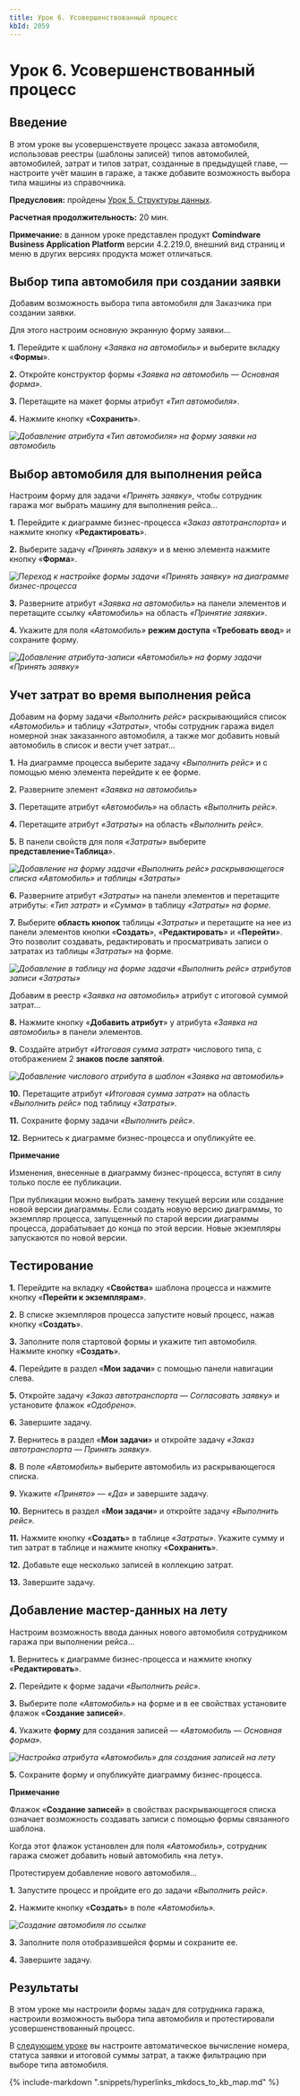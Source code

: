 ```yaml
---
title: Урок 6. Усовершенствованный процесс
kbId: 2059
---
```


# Урок 6. Усовершенствованный процесс

## Введение

В этом уроке вы усовершенствуете процесс заказа автомобиля, использовав реестры (шаблоны записей) типов автомобилей, автомобилей, затрат и типов затрат, созданные в предыдущей главе, — настроите учёт машин в гараже, а также добавите возможность выбора типа машины из справочника.

**Предусловия:** пройдены [Урок 5. Структуры данных](https://kb.comindware.ru/article.php?id=2058).

**Расчетная продолжительность:** 20 мин.

**Примечание:** в данном уроке представлен продукт **Comindware Business Application Platform** версии 4.2.219.0, внешний вид страниц и меню в других версиях продукта может отличаться.

## Выбор типа автомобиля при создании заявки

Добавим возможность выбора типа автомобиля для Заказчика при создании заявки.

Для этого настроим основную экранную форму заявки…

 **1.**  Перейдите к шаблону *«Заявка на автомобиль»* и выберите вкладку «**Формы**».

 **2.**  Откройте конструктор формы *«Заявка на автомобиль — Основная форма»*.

**3.** Перетащите на макет формы атрибут *«Тип автомобиля»*.

**4.** Нажмите кнопку «**Сохранить**».

_![Добавление атрибута «Тип автомобиля» на форму заявки на автомобиль](https://kb.comindware.ru/assets/img_6243638b64bb5.png)_

## Выбор автомобиля для выполнения рейса

Настроим форму для задачи *«Принять заявку»*, чтобы сотрудник гаража мог выбрать машину для выполнения рейса…

 **1.**  Перейдите к диаграмме бизнес-процесса *«Заказ автотранспорта»* и нажмите кнопку «**Редактировать**».

 **2.**  Выберите задачу *«Принять заявку»* и в меню элемента нажмите кнопку «**Форма**».

_![Переход к настройке формы задачи «Принять заявку» на диаграмме бизнес-процесса](https://kb.comindware.ru/assets/img_6311c2bd7100c.png)_

 **3.**  Разверните атрибут *«Заявка на автомобиль»* на панели элементов и перетащите ссылку *«Автомобиль»* на область *«Принятие заявки»*.

 **4.**  Укажите для поля *«Автомобиль»* **режим доступа** «**Требовать ввод**» и сохраните форму.

_![Добавление атрибута-записи «Автомобиль» на форму задачи «Принять заявку»](https://kb.comindware.ru/assets/img_6243655bcc67c.png)_

## Учет затрат во время выполнения рейса

Добавим на форму задачи *«Выполнить рейс»* раскрывающийся список *«Автомобиль»* и таблицу *«Затраты»*, чтобы сотрудник гаража видел номерной знак заказанного автомобиля, а также мог добавить новый автомобиль в список и вести учет затрат…

 **1.**  На диаграмме процесса выберите задачу *«Выполнить рейс»* и с помощью меню элемента перейдите к ее форме.

 **2.** Разверните элемент *«Заявка на автомобиль»*

**3.** Перетащите атрибут *«Автомобиль»* на область *«Выполнить рейс».*

**4.** Перетащите атрибут *«Затраты»* на область *«Выполнить рейс».*

**5.** В панели свойств для поля *«Затраты»* выберите **представление**«**Таблица**».

_![Добавление на форму задачи «Выполнить рейс» раскрывающегося списка «Автомобиль» и таблицы «Затраты»](https://kb.comindware.ru/assets/img_62436844c3a8e.png)_

**6.**  Разверните атрибут *«Затраты»* на панели элементов и перетащите атрибуты: *«Тип затрат»* и *«Сумма»* в таблицу *«Затраты» на форме.*

**7.**  Выберите **область кнопок** таблицы *«Затраты»* и перетащите на нее из панели элементов кнопки «**Создать**», «**Редактировать**» и «**Перейти**». Это позволит создавать, редактировать и просматривать записи о затратах из таблицы *«Затраты»* на форме.

_![Добавление в таблицу на форме задачи «Выполнить рейс» атрибутов записи «Затраты»](https://kb.comindware.ru/assets/img_62436a3154517.png)_

Добавим в реестр *«Заявка на автомобиль»* атрибут с итоговой суммой затрат…

 **8.**  Нажмите кнопку «**Добавить атрибут**» у атрибута *«Заявка на автомобиль»* в панели элементов.

**9.** Создайте атрибут *«Итоговая сумма затрат»* числового типа, с отображением 2 **знаков после запятой**.

_![Добавление числового атрибута в шаблон «Заявка на автомобиль»](https://kb.comindware.ru/assets/img_6311c609a66c7.png)_

 **10.**  Перетащите атрибут *«Итоговая сумма затрат»* на область *«Выполнить рейс»* под таблицу *«Затраты»*.

**11.**  Сохраните форму задачи *«Выполнить рейс»*.

**12.**  Вернитесь к диаграмме бизнес-процесса и опубликуйте ее.

**Примечание**


Изменения, внесенные в диаграмму бизнес-процесса, вступят в силу только после ее публикации. 
При публикации можно выбрать замену текущей версии или создание новой версии диаграммы.
Если создать новую версию диаграммы, то экземпляр процесса, запущенный по старой версии диаграммы процесса, дорабатывает до конца по этой версии.
Новые экземпляры запускаются по новой версии. 

## Тестирование

**1.**  Перейдите на вкладку «**Свойства**» шаблона процесса и нажмите кнопку «**Перейти к экземплярам**».

 **2.** В списке экземпляров процесса запустите новый процесс, нажав кнопку «**Создать**».

 **3.**  Заполните поля стартовой формы и укажите тип автомобиля. Нажмите кнопку «**Создать**».

 **4.**  Перейдите в раздел «**Мои задачи**» с помощью панели навигации слева.

 **5.**  Откройте задачу *«Заказ автотранспорта — Согласовать заявку»* и установите флажок *«Одобрено».*

 **6.**  Завершите задачу.

 **7.**  Вернитесь в раздел «**Мои задачи**» и откройте задачу *«Заказ автотранспорта — Принять заявку».*

 **8.**  В поле *«Автомобиль»* выберите автомобиль из раскрывающегося списка.

 **9.**  Укажите *«Принято» — «Да»* и завершите задачу.

 **10.**  Вернитесь в раздел «**Мои задачи**» и откройте задачу *«Выполнить рейс».*

 **11.**  Нажмите кнопку «**Создать**» в таблице *«Затраты»*. Укажите сумму и тип затрат в таблице и нажмите кнопку «**Сохранить**».

 **12.**  Добавьте еще несколько записей в коллекцию затрат.

 **13.**  Завершите задачу.

## Добавление мастер-данных на лету

Настроим возможность ввода данных нового автомобиля сотрудником гаража при выполнении рейса…

 **1.**  Вернитесь к диаграмме бизнес-процесса и нажмите кнопку «**Редактировать**».

**2.** Перейдите к форме задачи *«Выполнить рейс».*

 **3.**  Выберите поле *«Автомобиль»* на форме и в ее свойствах установите флажок «**Создание записей**».

 **4.**  Укажите **форму** для создания записей — *«Автомобиль — Основная форма».*

_![Настройка атрибута «Автомобиль» для создания записей на лету](https://kb.comindware.ru/assets/img_62436fdbdf697.png)_

**5.**  Сохраните форму и опубликуйте диаграмму бизнес-процесса.

**Примечание**


Флажок «**Создание записей**» в свойствах раскрывающегося списка означает возможность создавать записи с помощью формы связанного шаблона. 
Когда этот флажок установлен для поля *«Автомобиль»*, сотрудник гаража сможет добавить новый автомобиль «на лету».

Протестируем добавление нового автомобиля…

 **1.**  Запустите процесс и пройдите его до задачи *«Выполнить рейс».*

 **2.**  Нажмите кнопку «**Создать**» в поле *«Автомобиль».*

_![Создание автомобиля по ссылке](https://kb.comindware.ru/assets/img_6311ca66b0f71.png)_

 **3.**  Заполните поля отобразившейся формы и сохраните ее.

**4.** Завершите задачу.

## Результаты

В этом уроке мы настроили формы задач для сотрудника гаража, настроили возможность выбора типа автомобиля и протестировали усовершенствованный процесс.

В  [следующем уроке](https://kb.comindware.ru/article.php?id=2060)  вы настроите автоматическое вычисление номера, статуса заявки и итоговой суммы затрат, а также фильтрацию при выборе типа автомобиля.

{% include-markdown ".snippets/hyperlinks_mkdocs_to_kb_map.md" %}
